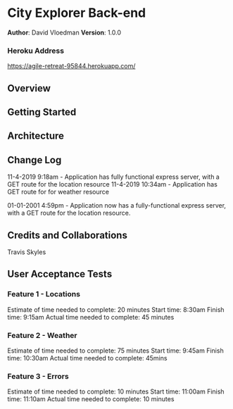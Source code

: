 

# City Explorer Back-end
**Author**: David Vloedman
**Version**: 1.0.0 

### Heroku Address
https://agile-retreat-95844.herokuapp.com/

## Overview
<!-- Provide a high level overview of what this application is and why you are building it, beyond the fact that it's an assignment for this class. (i.e. What's your problem domain?) -->

## Getting Started
<!-- What are the steps that a user must take in order to build this app on their own machine and get it running? -->

## Architecture
<!-- Provide a detailed description of the application design. What technologies (languages, libraries, etc) you're using, and any other relevant design information. -->

## Change Log

11-4-2019 9:18am - Application has fully functional express server, with a GET route for the location resource
11-4-2019 10:34am - Application has GET route for for weather resource
<!-- Use this area to document the iterative changes made to your application as each feature is successfully implemented. Use time stamps. Here's an examples: -->

01-01-2001 4:59pm - Application now has a fully-functional express server, with a GET route for the location resource.

## Credits and Collaborations
Travis Skyles

## User Acceptance Tests

### Feature 1 - Locations
Estimate of time needed to complete: 20 minutes
Start time: 8:30am
Finish time: 9:15am
Actual time needed to complete: 45 minutes

### Feature 2 - Weather
Estimate of time needed to complete: 75 minutes
Start time: 9:45am
Finish time: 10:30am
Actual time needed to complete: 45mins

### Feature 3 - Errors
Estimate of time needed to complete: 10 minutes
Start time: 11:00am
Finish time: 11:10am
Actual time needed to complete: 10 minutes




